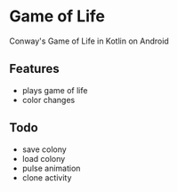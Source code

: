 # Game of Life
Conway's Game of Life in Kotlin on Android

## Features
- plays game of life
- color changes

## Todo
- save colony
- load colony
- pulse animation
- clone activity
